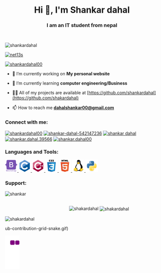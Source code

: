 <h1 align="center">Hi 👋, I'm Shankar dahal</h1>
<h3 align="center">I am an IT student from nepal</h3>
<img src="https://cdn.dribbble.com/users/1162077/screenshots/3848914/programmer.gif" alt="">



<p align="left"> <img src="https://komarev.com/ghpvc/?username=shankardahal&label=Profile%20views&color=0e75b6&style=flat" alt="shankardahal" /> </p>

<p align="left"> <a href="https://github.com/ryo-ma/github-profile-trophy"><img src="https://github-profile-trophy.vercel.app/?username=shankardahal" alt="net13s" /></a> </p>

<p align="left"> <a href="https://twitter.com/shankardahal00" target="blank"><img src="https://img.shields.io/twitter/follow/shankardahal00?logo=twitter&style=for-the-badge" alt="shankardahal00" /></a> </p>

- 🔭 I’m currently working on **My personal website**

- 🌱 I’m currently learning **computer engineering/Business**

- 👨‍💻 All of my projects are available at [https://github.com/shankardahal](https://github.com/shakardahal)

- 📫 How to reach me **dahalshankar00@gmail.com**

<h3 align="left">Connect with me:</h3>
<p align="left">
<a href="https://twitter.com/shankardahal00" target="blank"><img align="center" src="https://raw.githubusercontent.com/rahuldkjain/github-profile-readme-generator/master/src/images/icons/Social/twitter.svg" alt="shankardahal00" height="30" width="40" /></a>
<a href="https://linkedin.com/in/shankar-dahal-542147236" target="blank"><img align="center" src="https://raw.githubusercontent.com/rahuldkjain/github-profile-readme-generator/master/src/images/icons/Social/linked-in-alt.svg" alt="shankar-dahal-542147236" height="30" width="40" /></a>
<a href="https://stackoverflow.com/users/shankar dahal" target="blank"><img align="center" src="https://raw.githubusercontent.com/rahuldkjain/github-profile-readme-generator/master/src/images/icons/Social/stack-overflow.svg" alt="shankar dahal" height="30" width="40" /></a>
<a href="https://fb.com/shankar.dahal.39566" target="blank"><img align="center" src="https://raw.githubusercontent.com/rahuldkjain/github-profile-readme-generator/master/src/images/icons/Social/facebook.svg" alt="shankar.dahal.39566" height="30" width="40" /></a>
<a href="https://instagram.com/shankar.dahal00" target="blank"><img align="center" src="https://raw.githubusercontent.com/rahuldkjain/github-profile-readme-generator/master/src/images/icons/Social/instagram.svg" alt="shankar.dahal00" height="30" width="40" /></a>
</p>

<h3 align="left">Languages and Tools:</h3>
<p align="left"> <a href="https://getbootstrap.com" target="_blank" rel="noreferrer"> <img src="https://raw.githubusercontent.com/devicons/devicon/master/icons/bootstrap/bootstrap-plain-wordmark.svg" alt="bootstrap" width="40" height="40"/> </a> <a href="https://www.cprogramming.com/" target="_blank" rel="noreferrer"> <img src="https://raw.githubusercontent.com/devicons/devicon/master/icons/c/c-original.svg" alt="c" width="40" height="40"/> </a> <a href="https://www.w3schools.com/cpp/" target="_blank" rel="noreferrer"> <img src="https://raw.githubusercontent.com/devicons/devicon/master/icons/cplusplus/cplusplus-original.svg" alt="cplusplus" width="40" height="40"/> </a> <a href="https://www.w3schools.com/css/" target="_blank" rel="noreferrer"> <img src="https://raw.githubusercontent.com/devicons/devicon/master/icons/css3/css3-original-wordmark.svg" alt="css3" width="40" height="40"/> </a> <a href="https://www.w3.org/html/" target="_blank" rel="noreferrer"> <img src="https://raw.githubusercontent.com/devicons/devicon/master/icons/html5/html5-original-wordmark.svg" alt="html5" width="40" height="40"/> </a> <a href="https://www.linux.org/" target="_blank" rel="noreferrer"> <img src="https://raw.githubusercontent.com/devicons/devicon/master/icons/linux/linux-original.svg" alt="linux" width="40" height="40"/> </a> <a href="https://www.python.org" target="_blank" rel="noreferrer"> <img src="https://raw.githubusercontent.com/devicons/devicon/master/icons/python/python-original.svg" alt="python" width="40" height="40"/> </a> </p>

<h3 align="left">Support:</h3>
<p><a href="https://ko-fi.com/shankar"> <img align="left" src="https://cdn.ko-fi.com/cdn/kofi3.png?v=3" height="50" width="210" alt="shankar" /></a></p><br><br>

<p><img align="left" src="https://github-readme-stats.vercel.app/api/top-langs?username=shakardahal&show_icons=true&locale=en&layout=compact" alt="shakardahal" /></p>

<p>&nbsp;<img align="center" src="https://github-readme-stats.vercel.app/api?username=shakardahal&show_icons=true&locale=en" alt="shakardahal" /></p>

<p><img align="center" src="https://github-readme-streak-stats.herokuapp.com/?user=shakardahal&" alt="shakardahal" /></p>
ub-contribution-grid-snake.gif)
      
      
      
      
      
![snake gif](https://github.com/shankardahal/shankardahal/blob/output/github-contribution-grid-snake.gif)
